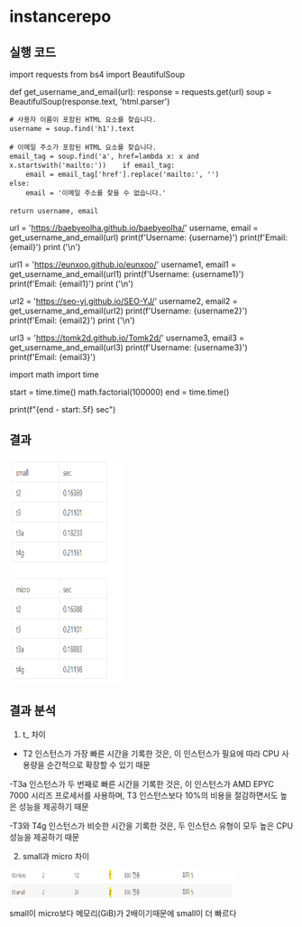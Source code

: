 # instancerepo

## 실행 코드

import requests
from bs4 import BeautifulSoup

def get_username_and_email(url):
    response = requests.get(url)
    soup = BeautifulSoup(response.text, 'html.parser')

    # 사용자 이름이 포함된 HTML 요소를 찾습니다.
    username = soup.find('h1').text

    # 이메일 주소가 포함된 HTML 요소를 찾습니다.
    email_tag = soup.find('a', href=lambda x: x and x.startswith('mailto:'))    if email_tag:
        email = email_tag['href'].replace('mailto:', '')
    else:
        email = '이메일 주소를 찾을 수 없습니다.'

    return username, email


url = 'https://baebyeolha.github.io/baebyeolha/'
username, email = get_username_and_email(url)
print(f'Username: {username}')
print(f'Email: {email}')
print ('\n')

url1 = 'https://eunxoo.github.io/eunxoo/'
username1, email1 = get_username_and_email(url1)
print(f'Username: {username1}')
print(f'Email: {email1}')
print ('\n')

url2 = 'https://seo-yj.github.io/SEO-YJ/'
username2, email2 = get_username_and_email(url2)
print(f'Username: {username2}')
print(f'Email: {email2}')
print ('\n')


url3 = 'https://tomk2d.github.io/Tomk2d/'
username3, email3 = get_username_and_email(url3)
print(f'Username: {username3}')
print(f'Email: {email3}')



import math
import time

start = time.time()
math.factorial(100000)
end = time.time()

print(f"{end - start:.5f} sec")


## 결과

<img src="./1.png" width="200" height="400"/>

## 결과 분석

1. t_ 차이
- T2 인스턴스가 가장 빠른 시간을 기록한 것은, 이 인스턴스가 필요에 따라 CPU 사용량을 순간적으로 확장할 수 있기 때문<br>

-T3a 인스턴스가 두 번째로 빠른 시간을 기록한 것은, 이 인스턴스가 AMD EPYC 7000 시리즈 프로세서를 사용하며, T3 인스턴스보다 10%의 비용을 절감하면서도 높은 성능을 제공하기 때문<br>

-T3와 T4g 인스턴스가 비슷한 시간을 기록한 것은, 두 인스턴스 유형이 모두 높은 CPU 성능을 제공하기 때문<br>

2. small과 micro 차이

<img src="./2.png" width="400" height="50"/>

small이 micro보다 메모리(GiB)가 2배이기때문에 small이 더 빠르다


